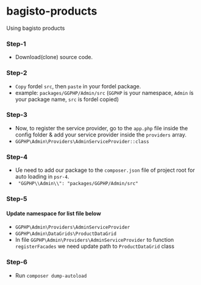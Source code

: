 # bagisto-products
Using bagisto products

### Step-1
- Download(clone) source code.
### Step-2
- `Copy` fordel `src`, then `paste` in your fordel package.
- example: `packages/GGPHP/Admin/src` (`GGPHP` is your namespace, `Admin` ís your package name, `src` is fordel copied)
### Step-3
- Now, to register the service provider, go to the `app.php` file inside the config folder & add your service provider inside the `providers` array.
- `GGPHP\Admin\Providers\AdminServiceProvider::class`
### Step-4
- Ưe need to add our package to the `composer.json` file of project root for auto loading in `psr-4`.
- ` "GGPHP\\Admin\\": "packages/GGPHP/Admin/src"`
### Step-5
#### Update namespace for list file below
- `GGPHP\Admin\Providers\AdminServiceProvider`
- `GGPHP\Admin\DataGrids\ProductDataGrid`
- In file `GGPHP\Admin\Providers\AdminServiceProvider` to function `registerFacades` we need update path to `ProductDataGrid` class
### Step-6
- Run `composer dump-autoload`
